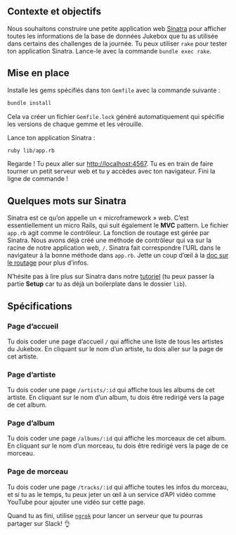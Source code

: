 ## Contexte et objectifs

Nous souhaitons construire une petite application web [Sinatra](http://www.sinatrarb.com/) pour afficher toutes les informations de la base de données Jukebox que tu as utilisée dans certains des challenges de la journée.
Tu peux utiliser `rake` pour tester ton application Sinatra. Lance-le avec la commande `bundle exec rake`.

## Mise en place

Installe les gems spécifiés dans ton `Gemfile` avec la commande suivante :

```bash
bundle install
```
Cela va créer un fichier `Gemfile.lock` généré automatiquement qui spécifie les versions de chaque gemme et les vérouille.

Lance ton application Sinatra :

```bash
ruby lib/app.rb
```

Regarde ! Tu peux aller sur [http://localhost:4567](http://localhost:4567). Tu es en train de faire tourner un petit serveur web et tu y accèdes avec ton navigateur. Fini la ligne de commande !

## Quelques mots sur Sinatra

Sinatra est ce qu’on appelle un « microframework » web. C’est essentiellement un micro Rails, qui suit également le **MVC** pattern.
Le fichier `app.rb` agit comme le contrôleur. La fonction de routage est gérée par Sinatra.
Nous avons déjà créé une méthode de contrôleur qui va sur la racine de notre application web, `/`. Sinatra fait correspondre l’URL dans le navigateur à la bonne méthode dans `app.rb`. Jette un coup d’œil à la [doc sur le routage](http://www.sinatrarb.com/intro.html#Routes) pour plus d’infos.

N’hésite pas à lire plus sur Sinatra dans notre [tutoriel](https://github.com/lewagon/sinatra-101) (tu peux passer la partie **Setup** car tu as déjà un boilerplate dans le dossier `lib`).

## Spécifications

### Page d’accueil

Tu dois coder une page d’accueil `/` qui affiche une liste de tous les artistes du Jukebox. En cliquant sur le nom d’un artiste, tu dois aller sur la page de cet artiste.

### Page d’artiste

Tu dois coder une page `/artists/:id` qui affiche tous les albums de cet artiste. En cliquant sur le nom d’un album, tu dois être redirigé vers la page de cet album.

### Page d’album

Tu dois coder une page `/albums/:id` qui affiche les morceaux de cet album. En cliquant sur le nom d’un morceau, tu dois être redirigé vers la page de ce morceau.

### Page de morceau

Tu dois coder une page `/tracks/:id` qui affiche toutes les infos du morceau, et si tu as le temps, tu peux jeter un œil à un service d’API vidéo comme YouTube pour ajouter une vidéo sur cette page.

Quand tu as fini, utilise [`ngrok`](https://github.com/lewagon/sinatra-101#share-with-the-world) pour lancer un serveur que tu pourras partager sur Slack! 👌

